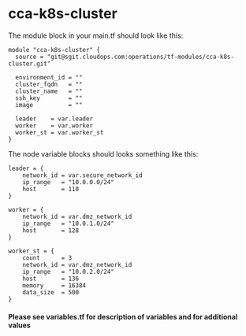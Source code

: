 # cca-k8s-cluster

The module block in your main.tf should look like this:
```
module "cca-k8s-cluster" {
  source = "git@sgit.cloudops.com:operations/tf-modules/cca-k8s-cluster.git"

  environment_id = ""
  cluster_fqdn   = ""
  cluster_name   = ""
  ssh_key        = ""
  image          = ""

  leader    = var.leader
  worker    = var.worker
  worker_st = var.worker_st
}
```

The node variable blocks should looks something like this:
```
leader = {
    network_id = var.secure_network_id
    ip_range   = "10.0.0.0/24"
    host       = 110
}

worker = {
    network_id = var.dmz_network_id
    ip_range   = "10.0.1.0/24"
    host       = 128
}

worker_st = {
    count      = 3
    network_id = var.dmz_network_id
    ip_range   = "10.0.2.0/24"
    host       = 136
    memory     = 16384
    data_size  = 500
}
```

#### Please see variables.tf for description of variables and for additional values
